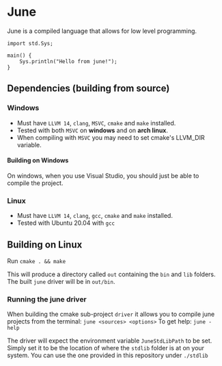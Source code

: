 # June
June is a compiled language that allows for low level programming.

```
import std.Sys;

main() {
    Sys.println("Hello from june!");
}
```

## Dependencies (building from source)

### Windows
* Must have `LLVM 14`, `clang`, `MSVC`, `cmake` and `make` installed.
* Tested with both `MSVC` on **windows** and on **arch linux**.
* When compiling with `MSVC` you may need to set cmake's LLVM_DIR variable.

#### Building on Windows

On windows, when you use Visual Studio, you should just be able to compile the project.

### Linux
* Must have `LLVM 14`, `clang`, `gcc`, `cmake` and `make` installed.
* Tested with Ubuntu 20.04 with `gcc`

## Building on Linux

Run `cmake . && make`

This will produce a directory called `out` containing the `bin` and `lib` folders. The built `june` driver will be in `out/bin`.

### Running the june driver

When building the cmake sub-project `driver` it allows you to compile june projects from the terminal: ``june <sources> <options>``
To get help: ``june -help``

The driver will expect the environment variable ``JuneStdLibPath`` to be set. Simply set it to be the location of where the ``stdlib`` folder is at on your system. You can use the one provided in this repository under `./stdlib`

